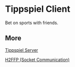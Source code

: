 # Tippspiel Client

Bet on sports with friends.

## More

[Tippspiel Server](https://github.com/LeTobi/Tippspiel)

[H2FFP (Socket Communication)](https://github.com/LeTobi/H2RFP)